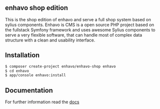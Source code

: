 enhavo shop edition
-------------------

This is the shop edition of enhavo and serve a full shop system based on sylius components. 
Enhavo is CMS is a open source PHP project based on the fullstack Symfony framework and uses awesome Sylius components
to serve a very flexible software, that can handle most of complex data structure with a clean and usability interface.

Installation
------------

```bash
$ composer create-project enhavo/enhavo-shop enhavo
$ cd enhavo
$ app/console enhavo:install
```

Documentation
-------------

For further information read the [docs](http://docs.enhavo.org)